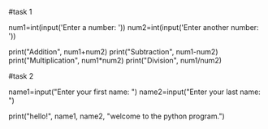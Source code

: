 #task 1

num1=int(input('Enter a number: '))
num2=int(input('Enter another number: '))

print("Addition", num1+num2)
print("Subtraction", num1-num2)
print("Multiplication", num1*num2)
print("Division", num1/num2)

#task 2

name1=input("Enter your first name: ")
name2=input("Enter your last name: ")

print("hello!", name1, name2, "welcome to the python program.")
